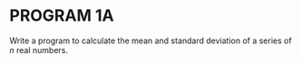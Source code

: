# PROGRAM 1A

Write a program to calculate the mean and standard deviation of a series of *n* real numbers.
